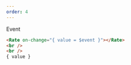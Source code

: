 ```yaml
---
order: 4
---
```


Event

```html
<Rate on-change="{ value = $event }"></Rate>
<br />
<br />
{ value }
```
